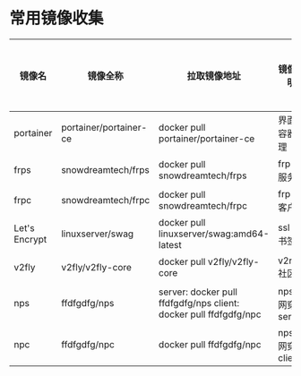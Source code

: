 # 常用镜像收集

| 镜像名        | 镜像全称               | 拉取镜像地址                                                      | 镜像说明            | 镜像基文档                                                                      |
| ------------- | ---------------------- | ----------------------------------------------------------------- | ------------------- | ------------------------------------------------------------------------------- |
| portainer     | portainer/portainer-ce | docker pull portainer/portainer-ce                                | 界面化容器管理      | [文档](https://www.portainer.io/installation/)                                  |
| frps          | snowdreamtech/frps     | docker pull snowdreamtech/frps                                    | frp 的服务端        | [文档](https://github.com/snowdreamtech/frp)                                    |
| frpc          | snowdreamtech/frpc     | docker pull snowdreamtech/frpc                                    | frp 的客户端        | [文档](https://github.com/snowdreamtech/frp)                                    |
| Let's Encrypt | linuxserver/swag       | docker pull linuxserver/swag:amd64-latest                         | ssl 证书签发        | [文档](https://github.com/linuxserver/docker-letsencrypt/blob/master/README.md) |
| v2fly         | v2fly/v2fly-core       | docker pull v2fly/v2fly-core                                      | v2ray 社区版        | [文档](https://github.com/v2ray/v2ray-core)                                     |
| nps           | ffdfgdfg/nps           | server: docker pull ffdfgdfg/nps client: docker pull ffdfgdfg/npc | nps 内网穿透 server | [文档](https://github.com/ehang-io/nps)                                         |
| npc           | ffdfgdfg/npc           | docker pull ffdfgdfg/npc                                          | nps 内网穿透 client | [文档](https://github.com/ehang-io/nps)                                         |
